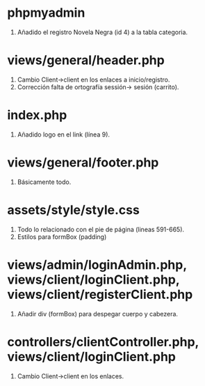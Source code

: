 # phpmyadmin
1. Añadido el registro Novela Negra (id 4) a la tabla categoria.

# views/general/header.php
1. Cambio Client->client en los enlaces a inicio/registro.
2. Corrección falta de ortografía sessión-> sesión (carrito).

# index.php
1. Añadido logo en el link (línea 9).

# views/general/footer.php
1. Básicamente todo.

# assets/style/style.css
1. Todo lo relacionado con el pie de página (lineas 591-665).
2. Estilos para formBox (padding)

# views/admin/loginAdmin.php, views/client/loginClient.php, views/client/registerClient.php
1. Añadir div (formBox) para despegar cuerpo y cabezera.

# controllers/clientController.php, views/client/loginClient.php
1. Cambio Client->client en los enlaces.
